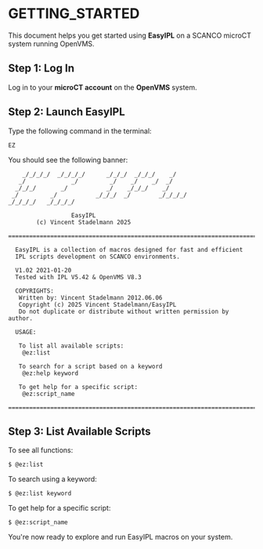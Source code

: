 # GETTING_STARTED

This document helps you get started using **EasyIPL** on a SCANCO microCT system running OpenVMS.


## Step 1: Log In
Log in to your **microCT account** on the **OpenVMS** system.


## Step 2: Launch EasyIPL

Type the following command in the terminal:
```dcl
EZ
```

You should see the following banner:

```
    _/_/_/_/  _/_/_/_/      _/_/_/  _/_/_/    _/         
   _/             _/         _/    _/    _/  _/         
  _/_/_/       _/           _/    _/_/_/    _/          
 _/         _/           _/_/_/  _/        _/_/_/_/     
_/_/_/_/   _/_/_/_/                                   

                  EasyIPL  
        (c) Vincent Stadelmann 2025

==============================================================================

  EasyIPL is a collection of macros designed for fast and efficient
  IPL scripts development on SCANCO environments. 
  
  V1.02 2021-01-20 
  Tested with IPL V5.42 & OpenVMS V8.3

  COPYRIGHTS:
   Written by: Vincent Stadelmann 2012.06.06
   Copyright (c) 2025 Vincent Stadelmann/EasyIPL
   Do not duplicate or distribute without written permission by author.

  USAGE:

   To list all available scripts:
    @ez:list
    
   To search for a script based on a keyword
    @ez:help keyword
    
   To get help for a specific script:
    @ez:script_name 

==============================================================================
```



## Step 3: List Available Scripts

To see all functions:
```dcl
$ @ez:list
```

To search using a keyword:
```dcl
$ @ez:list keyword
```

To get help for a specific script:
```dcl
$ @ez:script_name
```

You're now ready to explore and run EasyIPL macros on your system.
